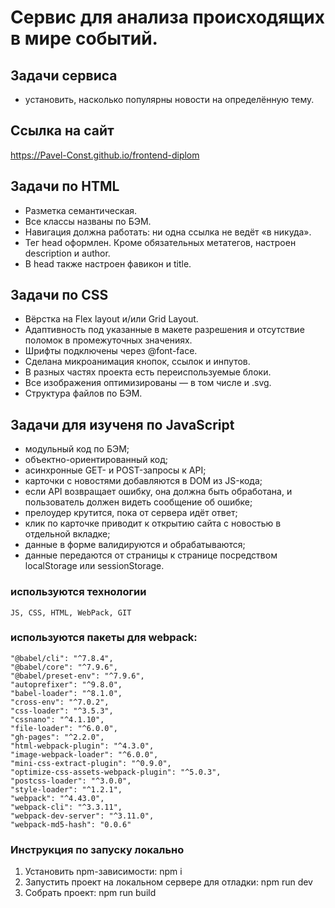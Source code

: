 # Сервис для анализа происходящих в мире событий.
## Задачи сервиса
   - установить, насколько популярны новости на определённую тему.
## Ссылка на сайт
   https://Pavel-Const.github.io/frontend-diplom
   
## Задачи по HTML

- Разметка семантическая.
- Все классы названы по БЭМ.
- Навигация должна работать: ни одна ссылка не ведёт «в никуда».
- Тег head оформлен. Кроме обязательных метатегов, настроен description и author.
- В head также настроен фавикон и title.

## Задачи по CSS

- Вёрстка на Flex layout и/или Grid Layout.
- Адаптивность под указанные в макете разрешения и отсутствие поломок в промежуточных значениях.
- Шрифты подключены через @font-face.
- Сделана микроанимация кнопок, ссылок и инпутов.
- В разных частях проекта есть переиспользуемые блоки.
- Все изображения оптимизированы — в том числе и .svg.
- Структура файлов по БЭМ.

## Задачи для изученя по JavaScript

- модульный код по БЭМ;
- объектно-ориентированный код;
- асинхронные GET- и POST-запросы к API;
- карточки с новостями добавляются в DOM из JS-кода;
- если API возвращает ошибку, она должна быть обработана, и пользователь должен видеть сообщение об ошибке;
- прелоудер крутится, пока от сервера идёт ответ;
- клик по карточке приводит к открытию сайта с новостью в отдельной вкладке;
- данные в форме валидируются и обрабатываются;
- данные передаются от страницы к странице посредством localStorage или sessionStorage.

### используются технологии
    JS, CSS, HTML, WebPack, GIT
### используются пакеты для webpack:
    "@babel/cli": "^7.8.4",
    "@babel/core": "^7.9.6",
    "@babel/preset-env": "^7.9.6",
    "autoprefixer": "^9.8.0",
    "babel-loader": "^8.1.0",
    "cross-env": "^7.0.2",
    "css-loader": "^3.5.3",
    "cssnano": "^4.1.10",
    "file-loader": "^6.0.0",
    "gh-pages": "^2.2.0",
    "html-webpack-plugin": "^4.3.0",
    "image-webpack-loader": "^6.0.0",
    "mini-css-extract-plugin": "^0.9.0",
    "optimize-css-assets-webpack-plugin": "^5.0.3",
    "postcss-loader": "^3.0.0",
    "style-loader": "^1.2.1",
    "webpack": "^4.43.0",
    "webpack-cli": "^3.3.11",
    "webpack-dev-server": "^3.11.0",
    "webpack-md5-hash": "0.0.6"
### Инструкция по запуску локально
1. Установить npm-зависимости: npm i
2. Запустить проект на локальном сервере для отладки: npm run dev
3. Cобрать проект: npm run build
